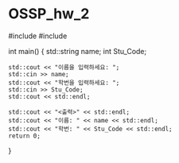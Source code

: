 # OSSP_hw_2
#include <iostream>
#include <string>

int main() {
    std::string name; 
    int Stu_Code;

    std::cout << "이름을 입력하세요: ";
    std::cin >> name;
    std::cout << "학번을 입력하세요: ";
    std::cin >> Stu_Code;
    std::cout << std::endl;

    std::cout << "<출력>" << std::endl;
    std::cout << "이름: " << name << std::endl;
    std::cout << "학번: " << Stu_Code << std::endl;
    return 0;
}
